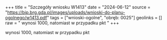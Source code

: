+++
title = "Szczegóły wniosku W1413"
date = "2024-06-12"
source = "https://bip.brg.gda.pl/images/uploads/wnioski-do-planu-ogolnego/w1413.pdf"
tags = ["wnioski-ogolne", "obręb: 0025"]
geolinks = []
raw = " wynosi 1000, natomiast w przypadku pkt "
+++

 wynosi 1000, natomiast w przypadku pkt 


